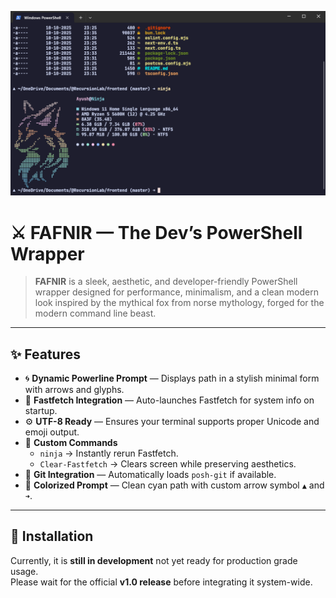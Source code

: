 ![FAFNIR Preview](images/fafnir_preview_image.png)

# ⚔️ FAFNIR — The Dev’s PowerShell Wrapper

> **FAFNIR** is a sleek, aesthetic, and developer-friendly PowerShell wrapper designed for performance, minimalism, and a clean modern look  inspired by the mythical fox from norse mythology, forged for the modern command line beast.

---

## ✨ Features

- 🌀 **Dynamic Powerline Prompt** — Displays path in a stylish minimal form with arrows and glyphs.  
- 💠 **Fastfetch Integration** — Auto-launches Fastfetch for system info on startup.  
- ⚙️ **UTF-8 Ready** — Ensures your terminal supports proper Unicode and emoji output.  
- 🧠 **Custom Commands**
  - `ninja` → Instantly rerun Fastfetch.
  - `Clear-Fastfetch` → Clears screen while preserving aesthetics.
- 🧩 **Git Integration** — Automatically loads `posh-git` if available.
- 🎨 **Colorized Prompt** — Clean cyan path with custom arrow symbol `▲` and `➜`.

---

## 🧱 Installation

Currently, it is **still in development**  not yet ready for production grade usage.  
Please wait for the official **v1.0 release** before integrating it system-wide.